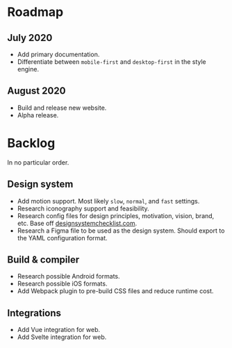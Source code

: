 # Roadmap

## July 2020

- Add primary documentation.
- Differentiate between `mobile-first` and `desktop-first` in the style engine.

## August 2020

- Build and release new website.
- Alpha release.

# Backlog

In no particular order.

## Design system

- Add motion support. Most likely `slow`, `normal`, and `fast` settings.
- Research iconography support and feasibility.
- Research config files for design principles, motivation, vision, brand, etc. Base off
  [designsystemchecklist.com](https://designsystemchecklist.com).
- Research a Figma file to be used as the design system. Should export to the YAML configuration
  format.

## Build & compiler

- Research possible Android formats.
- Research possible iOS formats.
- Add Webpack plugin to pre-build CSS files and reduce runtime cost.

## Integrations

- Add Vue integration for web.
- Add Svelte integration for web.
